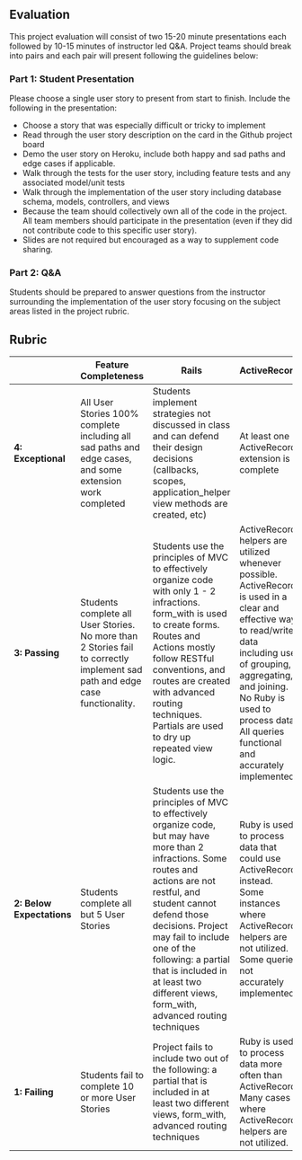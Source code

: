 ## Evaluation

This project evaluation will consist of two 15-20 minute presentations each followed by 10-15 minutes of instructor led Q&A. Project teams should break into pairs and each pair will present following the guidelines below:

### Part 1: Student Presentation

Please choose a single user story to present from start to finish. Include the following in the presentation:

- Choose a story that was especially difficult or tricky to implement  
- Read through the user story description on the card in the Github project board
- Demo the user story on Heroku, include both happy and sad paths and edge cases if applicable.
- Walk through the tests for the user story, including feature tests and any associated model/unit tests 
- Walk through the implementation of the user story including database schema, models, controllers, and views
- Because the team should collectively own all of the code in the project. All team members should participate in the presentation (even if they did not contribute code to this specific user story). 
- Slides are not required but encouraged as a way to supplement code sharing. 

### Part 2: Q&A

Students should be prepared to answer questions from the instructor surrounding the implementation of the user story focusing on the subject areas listed in the project rubric. 

## Rubric

| | **Feature Completeness** | **Rails** | **ActiveRecord** | **Testing and Debugging** | **API Consumption** |
| --- | --- | --- | --- | --- | --- |
| **4: Exceptional**  | All User Stories 100% complete including all sad paths and edge cases, and some extension work completed | Students implement strategies not discussed in class and can defend their design decisions (callbacks, scopes, application_helper view methods are created, etc) | At least one ActiveRecord extension is complete | Students can point to multiple examples of edge case testing that are not included in the user stories | API Design demonstrates the principles of abstraction and encapsulation. Webmock is used to test API.
| **3: Passing** | Students complete all User Stories. No more than 2 Stories fail to correctly implement sad path and edge case functionality. | Students use the principles of MVC to effectively organize code with only 1 - 2 infractions. form_with is used to create forms. Routes and Actions mostly follow RESTful conventions, and routes are created with advanced routing techniques. Partials are used to dry up repeated view logic. | ActiveRecord helpers are utilized whenever possible. ActiveRecord is used in a clear and effective way to read/write data including use of grouping, aggregating, and joining. No Ruby is used to process data. All queries functional and accurately implemented. | 100% coverage for features and models. A gem that enhances testing effectiveness is implemented (orderly, factorybot, faker, etc). Tests are well written and meaningful. Tests utilize within blocks to target specific areas of a page | API consumption stories completed and fully functional |
| **2: Below Expectations** | Students complete all but 5 User Stories |  Students use the principles of MVC to effectively organize code, but may have more than 2 infractions. Some routes and actions are not restful, and student cannot defend those decisions. Project may fail to include one of the following: a partial that is included in at least two different views, form_with, advanced routing techniques | Ruby is used to process data that could use ActiveRecord instead. Some instances where ActiveRecord helpers are not utilized. Some queries not accurately implemented. | Feature test coverage between 90% and 98%, or model test coverage below 100%, or tests are not meaningfully written or have an unclear objective, or tests do not utilize within blocks | 1 or more API stories incomplete
| **1: Failing** | Students fail to complete 10 or more User Stories | Project fails to include two out of the following: a partial that is included in at least two different views, form_with, advanced routing techniques | Ruby is used to process data more often than ActiveRecord. Many cases where ActiveRecord helpers are not utilized. | Below 90% coverage for either features or models. | Project does not demonstrate any API consumption
